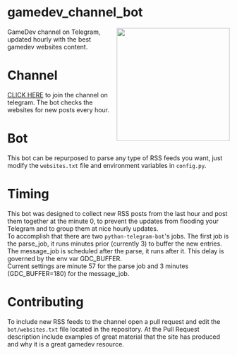 # gamedev_channel_bot

<img src="https://i.imgur.com/ZrkbgC8.png" align="right" width="256" height="256">
GameDev channel on Telegram, updated hourly with the best gamedev websites content.

# Channel
[CLICK HERE](http://t.me/gamedev_channel) to join the channel on telegram. The bot checks the websites for new posts every hour.

# Bot
This bot can be repurposed to parse any type of RSS feeds you want, just modify the `websites.txt` file and environment variables in `config.py`.

# Timing
This bot was designed to collect new RSS posts from the last hour and post them together at the minute 0, to prevent the updates from flooding your Telegram and to group them at nice hourly updates.<br>
To accomplish that there are two `python-telegram-bot`'s jobs. The first job is the parse_job, it runs minutes prior (currently 3) to buffer the new entries.<br>
The message_job is scheduled after the parse, it runs after it. This delay is governed by the env var GDC_BUFFER.<br>
Current settings are minute 57 for the parse job and 3 minutes (GDC_BUFFER=180) for the message_job.<br>

# Contributing
To include new RSS feeds to the channel open a pull request and edit the `bot/websites.txt` file located in the repository.
At the Pull Request description include examples of great material that the site has produced and why it is a great gamedev resource.
